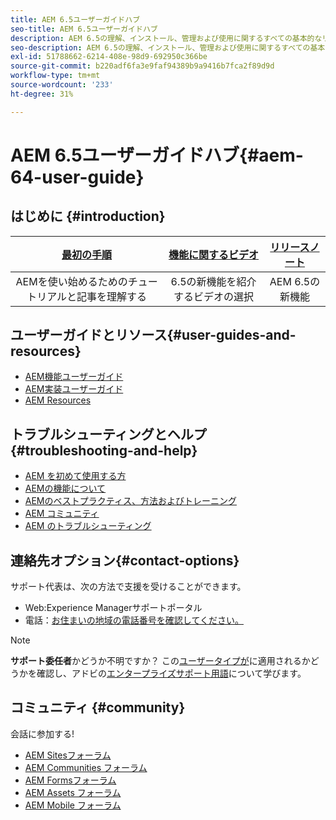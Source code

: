 ```yaml
---
title: AEM 6.5ユーザーガイドハブ
seo-title: AEM 6.5ユーザーガイドハブ
description: AEM 6.5の理解、インストール、管理および使用に関するすべての基本的なリソースの概要
seo-description: AEM 6.5の理解、インストール、管理および使用に関するすべての基本的なリソースの概要
exl-id: 51788662-6214-408e-98d9-692950c366be
source-git-commit: b220adf6fa3e9faf94389b9a9416b7fca2f89d9d
workflow-type: tm+mt
source-wordcount: '233'
ht-degree: 31%

---
```


# AEM 6.5ユーザーガイドハブ{#aem-64-user-guide}

## はじめに {#introduction}

| [最初の手順](https://helpx.adobe.com/jp/experience-manager/get-started.html) | [機能に関するビデオ](https://helpx.adobe.com/jp/experience-manager/kt/index/aem-6-5-videos.html) | [リリースノート](https://helpx.adobe.com/jp/experience-manager/6-5/release-notes.html) |
|:-:|:-:|:-:|
| AEMを使い始めるためのチュートリアルと記事を理解する | 6.5の新機能を紹介するビデオの選択 | AEM 6.5の新機能 |

## ユーザーガイドとリソース{#user-guides-and-resources}

* [AEM機能ユーザーガイド](capabilities.md)
* [AEM実装ユーザーガイド](implementation.md)
* [AEM Resources](resources.md)

## トラブルシューティングとヘルプ{#troubleshooting-and-help}

* [AEM を初めて使用する方](new.md)
* [AEMの機能について](learn.md)
* [AEMのベストプラクティス、方法およびトレーニング](best-practice.md)
* [AEM コミュニティ](community.md)
* [AEM のトラブルシューティング](troubleshooting.md)

## 連絡先オプション{#contact-options}

サポート代表は、次の方法で支援を受けることができます。

* Web:Experience Managerサポートポータル
* 電話：[お住まいの地域の電話番号を確認してください。](https://helpx.adobe.com/contact/dma-external/DMACustomeCareRegionalPhoneNumbers.html)

>[!NOTE]
>
>**サポート委任者**&#x200B;かどうか不明ですか？ この[ユーザータイプが](https://helpx.adobe.com/experience-cloud/supported-users.html)に適用されるかどうかを確認し、アドビの[エンタープライズサポート用語](https://helpx.adobe.com/support/programs/enterprise-support-terms.html)について学びます。

## コミュニティ {#community}

会話に参加する!

* [AEM Sitesフォーラム](http://help-forums.adobe.com/content/adobeforums/en/experience-manager-forum/adobe-experience-manager.html)
* [AEM Communities フォーラム](http://help-forums.adobe.com/content/adobeforums/en/experience-manager-forum/aem-communities.html)
* [AEM Formsフォーラム](http://help-forums.adobe.com/content/adobeforums/en/experience-manager-forum/aem-forms.html)
* [AEM Assets フォーラム](http://help-forums.adobe.com/content/adobeforums/en/experience-manager-forum/aem-assets.html)
* [AEM Mobile フォーラム](http://forums.adobe.com/community/experiencemanagermobile)
